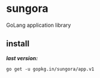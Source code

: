 # sungora

GoLang application library

## install

***last version:***

    go get -u gopkg.in/sungora/app.v1
